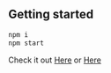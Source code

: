 ## Getting started

```bash
npm i
npm start
```

Check it out <a href="react-1-on-click-change-level-silwiueduard.vercel.app" target="_blank" rel="nofollow">Here</a> or <a href="https://codesandbox.io/p/github/SilwiuEduard/react-1-on-click-change-level/master?layout=%257B%2522sidebarPanel%2522%253A%2522EXPLORER%2522%252C%2522rootPanelGroup%2522%253A%257B%2522direction%2522%253A%2522horizontal%2522%252C%2522type%2522%253A%2522PANEL_GROUP%2522%252C%2522id%2522%253A%2522ROOT_LAYOUT%2522%252C%2522panels%2522%253A%255B%257B%2522type%2522%253A%2522PANEL_GROUP%2522%252C%2522direction%2522%253A%2522horizontal%2522%252C%2522id%2522%253A%2522EDITOR%2522%252C%2522panels%2522%253A%255B%257B%2522type%2522%253A%2522PANEL%2522%252C%2522panelType%2522%253A%2522TABS%2522%252C%2522id%2522%253A%2522cliupafb3000b356mqzx0oah5%2522%257D%255D%252C%2522sizes%2522%253A%255B100%255D%257D%252C%257B%2522type%2522%253A%2522PANEL_GROUP%2522%252C%2522direction%2522%253A%2522horizontal%2522%252C%2522id%2522%253A%2522DEVTOOLS%2522%252C%2522panels%2522%253A%255B%257B%2522type%2522%253A%2522PANEL%2522%252C%2522panelType%2522%253A%2522TABS%2522%252C%2522id%2522%253A%2522cliupafb3000d356mo0a2rxje%2522%257D%255D%252C%2522sizes%2522%253A%255B100%255D%257D%255D%252C%2522sizes%2522%253A%255B50%252C50%255D%257D%252C%2522tabbedPanels%2522%253A%257B%2522cliupafb3000b356mqzx0oah5%2522%253A%257B%2522id%2522%253A%2522cliupafb3000b356mqzx0oah5%2522%252C%2522activeTabId%2522%253A%2522cliupbknm00f1356mu1gr1acw%2522%252C%2522tabs%2522%253A%255B%257B%2522id%2522%253A%2522cliupafb3000a356m166c8i22%2522%252C%2522mode%2522%253A%2522permanent%2522%252C%2522type%2522%253A%2522FILE%2522%252C%2522filepath%2522%253A%2522%252FREADME.md%2522%257D%252C%257B%2522type%2522%253A%2522FILE%2522%252C%2522filepath%2522%253A%2522%252Fsrc%252FApp.jsx%2522%252C%2522id%2522%253A%2522cliupbknm00f1356mu1gr1acw%2522%252C%2522mode%2522%253A%2522permanent%2522%257D%252C%257B%2522type%2522%253A%2522FILE%2522%252C%2522filepath%2522%253A%2522%252Fsrc%252Findex.js%2522%252C%2522id%2522%253A%2522cliupblzn00hh356m1kut2o83%2522%252C%2522mode%2522%253A%2522permanent%2522%257D%252C%257B%2522type%2522%253A%2522FILE%2522%252C%2522filepath%2522%253A%2522%252Fsrc%252Fstyle.module.css%2522%252C%2522id%2522%253A%2522cliupcqli00sq356mkzlwe0ej%2522%252C%2522mode%2522%253A%2522temporary%2522%257D%255D%257D%252C%2522cliupafb3000d356mo0a2rxje%2522%253A%257B%2522id%2522%253A%2522cliupafb3000d356mo0a2rxje%2522%252C%2522activeTabId%2522%253A%2522cliupb3b800d0356ms7jxl223%2522%252C%2522tabs%2522%253A%255B%257B%2522type%2522%253A%2522TASK_LOG%2522%252C%2522taskId%2522%253A%2522start%2522%252C%2522id%2522%253A%2522cliupb0u0007s356myh2q8xk5%2522%252C%2522mode%2522%253A%2522permanent%2522%257D%252C%257B%2522type%2522%253A%2522TASK_PORT%2522%252C%2522taskId%2522%253A%2522start%2522%252C%2522port%2522%253A3000%252C%2522id%2522%253A%2522cliupb3b800d0356ms7jxl223%2522%252C%2522mode%2522%253A%2522permanent%2522%252C%2522path%2522%253A%2522https%253A%252F%252Fyrxcs7-3000.csb.app%252F%2522%257D%255D%257D%257D%252C%2522showDevtools%2522%253Atrue%252C%2522showSidebar%2522%253Atrue%252C%2522sidebarPanelSize%2522%253A15%257D" target="_blank" rel="nofollow">Here</a>
